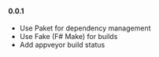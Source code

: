 #### 0.0.1
* Use Paket for dependency management
* Use Fake (F# Make) for builds
* Add appveyor build status


